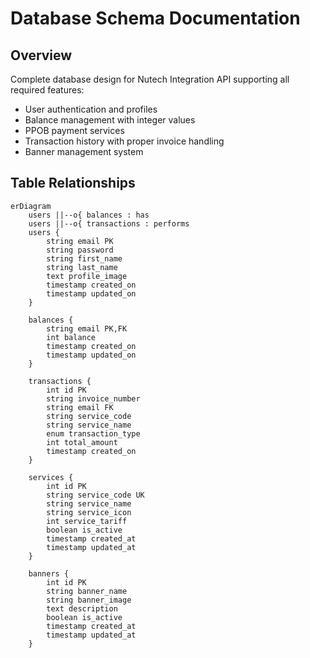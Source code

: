 # Database Schema Documentation

## Overview
Complete database design for Nutech Integration API supporting all required features:
- User authentication and profiles
- Balance management with integer values
- PPOB payment services
- Transaction history with proper invoice handling
- Banner management system

## Table Relationships

```mermaid
erDiagram
    users ||--o{ balances : has
    users ||--o{ transactions : performs
    users {
        string email PK
        string password
        string first_name
        string last_name
        text profile_image
        timestamp created_on
        timestamp updated_on
    }
    
    balances {
        string email PK,FK
        int balance
        timestamp created_on
        timestamp updated_on
    }
    
    transactions {
        int id PK
        string invoice_number
        string email FK
        string service_code
        string service_name
        enum transaction_type
        int total_amount
        timestamp created_on
    }
    
    services {
        int id PK
        string service_code UK
        string service_name
        string service_icon
        int service_tariff
        boolean is_active
        timestamp created_at
        timestamp updated_at
    }
    
    banners {
        int id PK
        string banner_name
        string banner_image
        text description
        boolean is_active
        timestamp created_at
        timestamp updated_at
    }